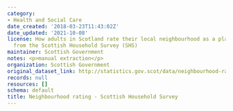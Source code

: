 ```yaml
---
category:
- Health and Social Care
date_created: '2018-03-23T11:43:02Z'
date_updated: '2021-10-08'
license: How adults in Scotland rate their local neighbourhood as a place to live,
  from the Scottish Household Survey (SHS)
maintainer: Scottish Government
notes: <p>manual extraction</p>
organization: Scottish Government
original_dataset_link: http://statistics.gov.scot/data/neighbourhood-rating---shs
records: null
resources: []
schema: default
title: Neighbourhood rating - Scottish Household Survey
---
```

